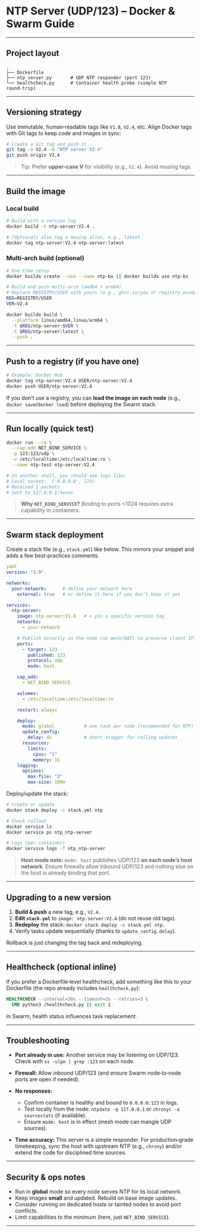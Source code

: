 # NTP Server (UDP/123) – Docker & Swarm Guide

---

## Project layout

```
.
├── Dockerfile
├── ntp_server.py       # UDP NTP responder (port 123)
└── healthcheck.py      # Container health probe (simple NTP round‑trip)
```

---

## Versioning strategy

Use immutable, human‑readable tags like `V1.8`, `V2.4`, etc. Align Docker tags with Git tags to keep code and images in sync:

```bash
# Create a Git tag and push it
git tag -a V2.4 -m "NTP server V2.4"
git push origin V2.4
```

> Tip: Prefer **upper‑case V** for visibility (e.g., `V2.4`). Avoid reusing tags.

---

## Build the image

### Local build

```bash
# Build with a version tag
docker build -t ntp-server:V2.4 .

# (Optional) also tag a moving alias, e.g., latest
docker tag ntp-server:V2.4 ntp-server:latest
```

### Multi‑arch build (optional)

```bash
# One‑time setup
docker buildx create --use --name ntp-bx || docker buildx use ntp-bx

# Build and push multi‑arch (amd64 + arm64)
# Replace REGISTRY/USER with yours (e.g., ghcr.io/you or registry.example.com/you)
REG=REGISTRY/USER
VER=V2.4

docker buildx build \
  --platform linux/amd64,linux/arm64 \
  -t $REG/ntp-server:$VER \
  -t $REG/ntp-server:latest \
  --push .
```

---

## Push to a registry (if you have one)

```bash
# Example: Docker Hub
docker tag ntp-server:V2.4 USER/ntp-server:V2.4
docker push USER/ntp-server:V2.4
```

If you don’t use a registry, you can **load the image on each node** (e.g., `docker save`/`docker load`) before deploying the Swarm stack.

---

## Run locally (quick test)

```bash
docker run --rm \
  --cap-add NET_BIND_SERVICE \
  -p 123:123/udp \
  -v /etc/localtime:/etc/localtime:ro \
  --name ntp-test ntp-server:V2.4

# In another shell, you should see logs like:
# Local socket:  ('0.0.0.0', 123)
# Received 1 packets
# Sent to 127.0.0.1:5xxxx
```

> **Why `NET_BIND_SERVICE`?** Binding to ports <1024 requires extra capability in containers.

---

## Swarm stack deployment

Create a stack file (e.g., `stack.yml`) like below. This mirrors your snippet and adds a few best‑practices comments.

```yaml
yaml
version: "3.9"

networks:
  your-network:      # define your network here
    external: true   # or define it here if you don’t have it yet

services:
  ntp-server:
    image: ntp-server:V1.8   # ⬅️ pin a specific version tag
    networks:
      - your-network

    # Publish directly on the node (no mesh/NAT) to preserve client IPs
    ports:
      - target: 123
        published: 123
        protocol: udp
        mode: host

    cap_add:
      - NET_BIND_SERVICE

    volumes:
      - /etc/localtime:/etc/localtime:ro

    restart: always

    deploy:
      mode: global           # one task per node (recommended for NTP)
      update_config:
        delay: 4s            # short stagger for rolling updates
      resources:
        limits:
          cpus: "1"
          memory: 1G
    logging:
      options:
        max-file: "3"
        max-size: 100m
```

Deploy/update the stack:

```bash
# Create or update
docker stack deploy -c stack.yml ntp

# Check rollout
docker service ls
docker service ps ntp_ntp-server

# Logs (per container)
docker service logs -f ntp_ntp-server
```

> **Host mode note:** `mode: host` publishes UDP/123 **on each node’s host network**. Ensure firewalls allow inbound UDP/123 and nothing else on the host is already binding that port.

---

## Upgrading to a new version

1. **Build & push** a new tag, e.g., `V2.4`.
2. **Edit `stack.yml`** to `image: ntp-server:V2.4` (do not reuse old tags).
3. **Redeploy** the stack: `docker stack deploy -c stack.yml ntp`.
4. Verify tasks update sequentially (thanks to `update_config.delay`).

Rollback is just changing the tag back and redeploying.

---

## Healthcheck (optional inline)

If you prefer a Dockerfile‑level healthcheck, add something like this to your Dockerfile (the repo already includes `healthcheck.py`):

```dockerfile
HEALTHCHECK --interval=30s --timeout=3s --retries=3 \
  CMD python3 /healthcheck.py || exit 1
```

In Swarm, health status influences task replacement.

---

## Troubleshooting

* **Port already in use:** Another service may be listening on UDP/123. Check with `ss -ulpn | grep :123` on each node.
* **Firewall:** Allow inbound UDP/123 (and ensure Swarm node‑to‑node ports are open if needed).
* **No responses:**

  * Confirm container is healthy and bound to `0.0.0.0:123` in logs.
  * Test locally from the node: `ntpdate -q 127.0.0.1` or `chronyc -a sourcestats` (if available).
  * Ensure `mode: host` is in effect (mesh mode can mangle UDP sources).
* **Time accuracy:** This server is a simple responder. For production‑grade timekeeping, sync the host with upstream NTP (e.g., `chrony`) and/or extend the code for disciplined time sources.

---

## Security & ops notes

* Run in **global** mode so every node serves NTP for its local network.
* Keep images **small** and updated. Rebuild on base image updates.
* Consider running on dedicated hosts or tainted nodes to avoid port conflicts.
* Limit capabilities to the minimum (here, just `NET_BIND_SERVICE`).

---
